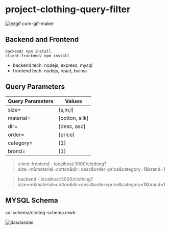 # project-clothing-query-filter
![ezgif com-gif-maker](https://user-images.githubusercontent.com/65245922/135147757-ce310d3f-3fb0-4ada-9d63-d9428be9c4ee.gif)

## **Backend and Frontend**
    backend/ npm install
    client-frontend/ npm install
    
- backend tech: nodejs, express, mysql
- frontend tech: nodejs, react, bulma

## **Query Parameters**

| Query Parameters  | Values |
| ------------- | ------------- |
| size=  | [s,m,l]  |
| material=  | [cotton, silk]  |
| dir=  | [desc, asc]  |
| order=  | [price]  |
| category=  | [1]  |
| brand=  | [1]  |

> client-frontend - localhost:3000/clothing?size=m&material=cotton&dir=desc&order=price&category=1&brand=1

> backend - localhost:5000/clothing?size=m&material=cotton&dir=desc&order=price&category=1&brand=1

## **MYSQL Schema**

sql schema/cloting-schema.mwb

![dasdasdas](https://user-images.githubusercontent.com/65245922/135150814-e09ff2af-bc32-47ab-b88f-e3e1d8183f84.png)


